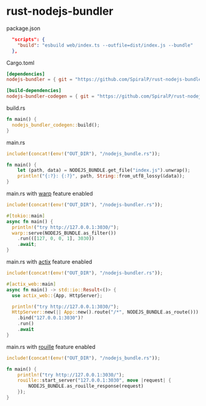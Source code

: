 # rust-nodejs-bundler

package.json

```json
  "scripts": {
    "build": "esbuild web/index.ts --outfile=dist/index.js --bundle"
  },
```

Cargo.toml

```toml
[dependencies]
nodejs-bundler = { git = "https://github.com/SpiralP/rust-nodejs-bundler.git", features = ["actix", "rocket", "rouille", "warp"] }

[build-dependencies]
nodejs-bundler-codegen = { git = "https://github.com/SpiralP/rust-nodejs-bundler.git" }
```

build.rs

```rust
fn main() {
  nodejs_bundler_codegen::build();
}
```

main.rs

```rust
include!(concat!(env!("OUT_DIR"), "/nodejs_bundle.rs"));

fn main() {
    let (path, data) = NODEJS_BUNDLE.get_file("index.js").unwrap();
    println!("{:?}: {:?}", path, String::from_utf8_lossy(&data));
}
```

main.rs with [warp](https://github.com/seanmonstar/warp) feature enabled

```rust
include!(concat!(env!("OUT_DIR"), "/nodejs-bundler.rs"));

#[tokio::main]
async fn main() {
  println!("try http://127.0.0.1:3030/");
  warp::serve(NODEJS_BUNDLE.as_filter())
    .run(([127, 0, 0, 1], 3030))
    .await;
}
```

main.rs with [actix](https://github.com/actix/actix-web) feature enabled

```rust
include!(concat!(env!("OUT_DIR"), "/nodejs-bundler.rs"));

#[actix_web::main]
async fn main() -> std::io::Result<()> {
  use actix_web::{App, HttpServer};

  println!("try http://127.0.0.1:3030/");
  HttpServer::new(|| App::new().route("/*", NODEJS_BUNDLE.as_route()))
    .bind("127.0.0.1:3030")?
    .run()
    .await
}
```

main.rs with [rouille](https://github.com/tomaka/rouille) feature enabled

```rust
include!(concat!(env!("OUT_DIR"), "/nodejs_bundle.rs"));

fn main() {
    println!("try http://127.0.0.1:3030/");
    rouille::start_server("127.0.0.1:3030", move |request| {
        NODEJS_BUNDLE.as_rouille_response(request)
    });
}
```
